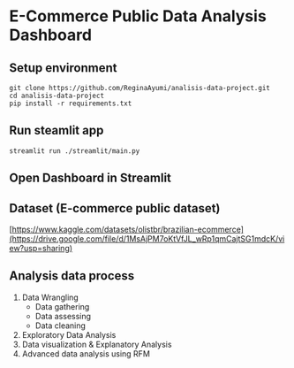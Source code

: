 # E-Commerce Public Data Analysis Dashboard 

## Setup environment
```
git clone https://github.com/ReginaAyumi/analisis-data-project.git
cd analisis-data-project
pip install -r requirements.txt
```

## Run steamlit app
```
streamlit run ./streamlit/main.py
```

## Open Dashboard in Streamlit



## Dataset (E-commerce public dataset)
[https://www.kaggle.com/datasets/olistbr/brazilian-ecommerce](https://drive.google.com/file/d/1MsAjPM7oKtVfJL_wRp1qmCajtSG1mdcK/view?usp=sharing)

## Analysis data process
1. Data Wrangling
   - Data gathering
   - Data assessing
   - Data cleaning
2. Exploratory Data Analysis
3. Data visualization & Explanatory Analysis
4. Advanced data analysis using RFM
